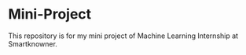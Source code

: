 # Mini-Project
This repository is for my mini project of Machine Learning Internship at Smartknowner.
